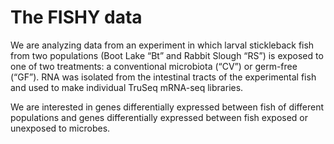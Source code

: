 # The FISHY data

We are analyzing data from an experiment in which larval stickleback fish from two populations (Boot Lake “Bt” and Rabbit Slough “RS”) is exposed to one of two treatments: a conventional microbiota (“CV”) or germ-free (“GF”). RNA was isolated from the intestinal tracts of the experimental fish and used to make individual TruSeq mRNA-seq libraries. 

We are interested in genes differentially expressed between fish of different populations and genes differentially expressed between fish exposed or unexposed to microbes.
